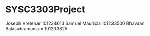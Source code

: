 # SYSC3303Project
Joseph Vretenar 101234613
Samuel Mauricla 101233500
Bhavaan Balasubramaniam 101233825
